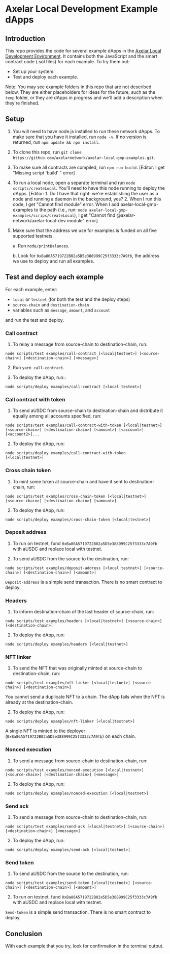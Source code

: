 # Axelar Local Development Example dApps

## Introduction

This repo provides the code for several example dApps in the [Axelar Local Development Environment](https://github.com/axelarnetwork/axelar-local-dev). It contains both the JavaScript and the smart contract code (.sol files) for each example. To try them out:

- Set up your system.
- Test and deploy each example.

Note: You may see example folders in this repo that are not described below. They are either placeholders for ideas for the future, such as the `temp` folder, or they are dApps in progress and we'll add a description when they're finished.

## Setup

1. You will need to have node.js installed to run these network dApps. To make sure that you have it installed, run `node -v`. If no version is returned, run
`npm update && npm install`.

2. To clone this repo, run `git clone https://github.com/axelarnetwork/axelar-local-gmp-examples.git`. 
3. To make sure all contracts are compiled, run `npm run build`. \[Editor: I get "Missing script 'build' " error]
4. To run a local node, open a separate terminal and run `node scripts/createLocal`. You’ll need to have this node running to deploy the dApps. \[Editor: 1. Do I have that right: we're establishing the user as a node and running a daemon in the background, yes? 2. When I run this code, I get "Cannot find module" error. When I add axelar-local-gmp-examples to the path (i.e., run: `node axelar-local-gmp-examples/scrips/createLocal`), I get "Cannot find @axelar-network/axelar-local-dev module" error]
5. Make sure that the address we use for examples is funded on all five supported testnets. 

   a. Run `node/printBalances`.

   b. Look for `0xBa86A5719722B02a5D5e388999C25f3333c7A9fb`, the address we use to deploy and run all examples.

## Test and deploy each example

For each example, enter:

- `local` or `testnet` (for both the test and the deploy steps)
- `source-chain` and `destination-chain`
- variables such as `message`, `amount`, and `account`

and run the test and deploy.

### Call contract

1. To relay a message from source-chain to destination-chain, run:

`node scripts/test examples/call-contract [<local|testnet>] [<source-chain>] [<destination-chain>] [<message>]`

2. Run `yarn call-contract`.

3. To deploy the dApp, run::

`node scripts/deploy examples/call-contract [<local|testnet>]`

### Call contract with token

1. To send aUSDC from source-chain to destination-chain and distribute it equally among all accounts specified, run:

`node scripts/test examples/call-contract-with-token [<local|testnet>] [<source-chain>] [<destination-chain>] [<amount>] [<account>] [<account2>]...`

2. To deploy the dApp, run:

`node scripts/deploy examples/call-contract-with-token [<local|testnet>]`

### Cross chain token

1. To mint some token at source-chain and have it sent to destination-chain, run:

`node scripts/test examples/cross-chain-token [<local|testnet>] [<source-chain>] [<destination-chain>] [<amount>]`

2. To deploy the dApp, run:

`node scripts/deploy examples/cross-chain-token [<local|testnet>]`

### Deposit address

1. To run on testnet, fund `0xBa86A5719722B02a5D5e388999C25f3333c7A9fb` with aUSDC and replace local with testnet.

2. To send aUSDC from the source to the destination, run:

`node scripts/test examples/deposit-address [<local|testnet>] [<source-chain>] [<destination-chain>] [<amount>]`

`Deposit-address` is a simple send transaction. There is no smart contract to deploy.

### Headers

1. To inform destination-chain of the last header of source-chain, run:

`node scripts/test examples/headers [<local|testnet>] [<source-chain>] [<destination-chain>]`

2. To deploy the dApp, run:

`node scripts/deploy examples/headers [<local|testnet>]`

### NFT linker

1. To send the NFT that was originally minted at source-chain to destination-chain, run:

`node scripts/test examples/nft-linker [<local|testnet>] [<source-chain>] [<destination-chain>]`

You cannot send a duplicate NFT to a chain. The dApp fails when the NFT is already at the destination-chain.

2. To deploy the dApp, run:

`node scripts/deploy examples/nft-linker [<local|testnet>]`

A single NFT is minted to the deployer (`0xBa86A5719722B02a5D5e388999C25f3333c7A9fb`) on each chain.

### Nonced execution

1. To send a message from source-chain to destination-chain, run: 

`node scripts/test examples/nonced-execution [<local|testnet>] [<source-chain>] [<destination-chain>] [<message>]`

2. To deploy the dApp, run:

`node scripts/deploy examples/nonced-execution [<local|testnet>]`

### Send ack

1. To send a message from source-chain to destination-chain, run:

`node scripts/test examples/send-ack [<local|testnet>] [<source-chain>] [<destination-chain>] [<message>]`

2. To deploy the dApp, run:

`node scripts/deploy examples/send-ack [<local|testnet>]`

### Send token

1. To send aUSDC from the source to the destination, run:
 
`node scripts/test examples/send-token [<local|testnet>] [<source-chain>] [<destination-chain>] [<amount>]` 

2. To run on testnet, fund `0xBa86A5719722B02a5D5e388999C25f3333c7A9fb` with aUSDC and replace local with testnet. 

`Send-token` is a simple send transaction. There is no smart contract to deploy.

## Conclusion

With each example that you try, look for confirmation in the terminal output.



